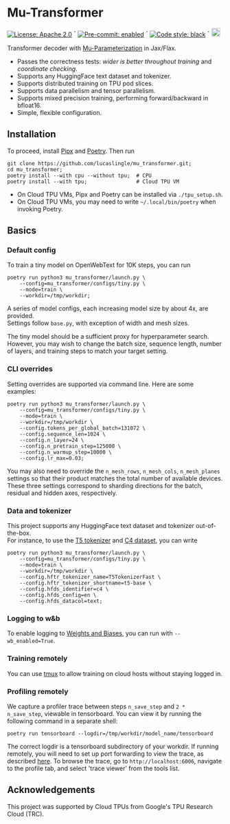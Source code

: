 
# Mu-Transformer

[![License: Apache 2.0](https://img.shields.io/badge/License:-Apache_2.0-FFFFFF?labelColor=FFFFFF&style=flat-square)](https://opensource.org/licenses/Apache-2.0)
ॱ [![Pre-commit: enabled](https://img.shields.io/badge/Pre--Commit:-Enabled-FFFFFF?logo=pre-commit&logoColor=black&labelColor=FFFFFF&style=flat-square)](https://pre-commit.com/)
ॱ [![Code style: black](https://img.shields.io/badge/Code%20Style:-Black-FFFFFF?labelColor=FFFFFF&style=flat-square)](https://github.com/psf/black)
ॱ <a href="https://wandb.ai/lucaslingle/mu_transformer/workspace?workspace=user-lucaslingle">
    <img src="https://img.shields.io/badge/Weights_&_Biases-FFFFFF?style=for-the-badge&logo=WeightsAndBiases&logoColor=black&labelColor=FFFFFF"  height="20" />
</a>

Transformer decoder with [Mu-Parameterization](https://arxiv.org/abs/2203.03466) in Jax/Flax.

- Passes the correctness tests: *wider is better throughout training* and *coordinate checking*.
- Supports any HuggingFace text dataset and tokenizer.
- Supports distributed training on TPU pod slices. 
- Supports data parallelism and tensor parallelism.
- Supports mixed precision training, performing forward/backward in bfloat16.
- Simple, flexible configuration.

## Installation

To proceed, install [Pipx](https://github.com/pypa/pipx) and [Poetry](https://github.com/python-poetry/poetry). Then run
```
git clone https://github.com/lucaslingle/mu_transformer.git;
cd mu_transformer;
poetry install --with cpu --without tpu;  # CPU
poetry install --with tpu;                # Cloud TPU VM
```
- On Cloud TPU VMs, Pipx and Poetry can be installed via ```./tpu_setup.sh```.
- On Cloud TPU VMs, you may need to write ```~/.local/bin/poetry``` when invoking Poetry. 

## Basics

### Default config

To train a tiny model on OpenWebText for 10K steps, you can run
```
poetry run python3 mu_transformer/launch.py \
    --config=mu_transformer/configs/tiny.py \
    --mode=train \
    --workdir=/tmp/workdir;
```
A series of model configs, each increasing model size by about 4x, are provided.   
Settings follow ```base.py```, with exception of width and mesh sizes.

The tiny model should be a sufficient proxy for hyperparameter search. 
However, you may wish to change the batch size, sequence length, number of layers, and training steps to match your target setting. 

### CLI overrides

Setting overrides are supported via command line. Here are some examples:
```
poetry run python3 mu_transformer/launch.py \
    --config=mu_transformer/configs/tiny.py \
    --mode=train \
    --workdir=/tmp/workdir \
    --config.tokens_per_global_batch=131072 \
    --config.sequence_len=1024 \
    --config.n_layer=24 \
    --config.n_pretrain_step=125000 \
    --config.n_warmup_step=10000 \
    --config.lr_max=0.03;
```
You may also need to override the ```n_mesh_rows```, ```n_mesh_cols```, ```n_mesh_planes``` settings so that their product matches the total number of available devices. These three settings correspond to sharding directions for the batch, residual and hidden axes, respectively.  

### Data and tokenizer

This project supports any HuggingFace text dataset and tokenizer out-of-the-box.  
For instance, to use the [T5 tokenizer](https://huggingface.co/docs/transformers/model_doc/t5#transformers.T5TokenizerFast) and [C4 dataset](https://huggingface.co/datasets/c4), you can write
```
poetry run python3 mu_transformer/launch.py \
    --config=mu_transformer/configs/tiny.py \
    --mode=train \
    --workdir=/tmp/workdir \
    --config.hftr_tokenizer_name=T5TokenizerFast \
    --config.hftr_tokenizer_shortname=t5-base \
    --config.hfds_identifier=c4 \
    --config.hfds_config=en \
    --config.hfds_datacol=text;
```

### Logging to w&b

To enable logging to [Weights and Biases](https://wandb.ai/), you can run with ```--wb_enabled=True```.

### Training remotely

You can use [tmux](https://github.com/tmux/tmux) to allow training on cloud hosts without staying logged in.

### Profiling remotely

We capture a profiler trace between steps ```n_save_step``` and ```2 * n_save_step```, viewable in tensorboard. You can view it by running the following command in a separate shell:
```
poetry run tensorboard --logdir=/tmp/workdir/model_name/tensorboard
```
The correct logdir is a tensorboard subdirectory of your workdir. 
If running remotely, you will need to set up port forwarding to view the trace, as described [here](https://jax.readthedocs.io/en/latest/profiling.html#remote-profiling). 
To browse the trace, go to ```http://localhost:6006```, navigate to the profile tab, and select 'trace viewer' from the tools list. 

## Acknowledgements

This project was supported by Cloud TPUs from Google's TPU Research Cloud (TRC).
